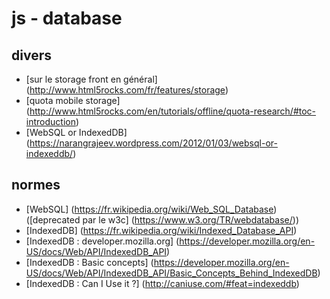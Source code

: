 # js - database

## divers

- [sur le storage front en général] (http://www.html5rocks.com/fr/features/storage)
- [quota mobile storage] (http://www.html5rocks.com/en/tutorials/offline/quota-research/#toc-introduction)
- [WebSQL or IndexedDB] (https://narangrajeev.wordpress.com/2012/01/03/websql-or-indexeddb/)

## normes

- [WebSQL] (https://fr.wikipedia.org/wiki/Web_SQL_Database) ([deprecated par le w3c] (https://www.w3.org/TR/webdatabase/))
- [IndexedDB] (https://fr.wikipedia.org/wiki/Indexed_Database_API)
- [IndexedDB : developer.mozilla.org] (https://developer.mozilla.org/en-US/docs/Web/API/IndexedDB_API)
- [IndexedDB : Basic concepts] (https://developer.mozilla.org/en-US/docs/Web/API/IndexedDB_API/Basic_Concepts_Behind_IndexedDB)
- [IndexedDB : Can I Use it ?] (http://caniuse.com/#feat=indexeddb)
